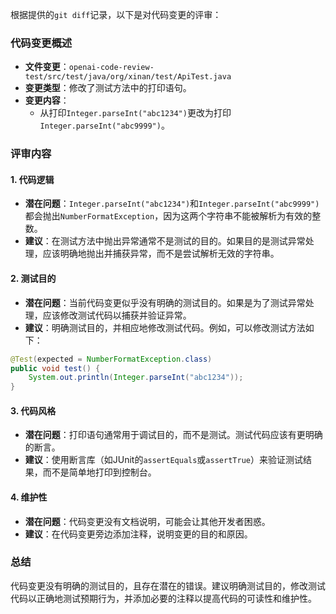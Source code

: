 根据提供的`git diff`记录，以下是对代码变更的评审：

### 代码变更概述
- **文件变更**：`openai-code-review-test/src/test/java/org/xinan/test/ApiTest.java`
- **变更类型**：修改了测试方法中的打印语句。
- **变更内容**：
  - 从打印`Integer.parseInt("abc1234")`更改为打印`Integer.parseInt("abc9999")`。

### 评审内容

#### 1. 代码逻辑
- **潜在问题**：`Integer.parseInt("abc1234")`和`Integer.parseInt("abc9999")`都会抛出`NumberFormatException`，因为这两个字符串不能被解析为有效的整数。
- **建议**：在测试方法中抛出异常通常不是测试的目的。如果目的是测试异常处理，应该明确地抛出并捕获异常，而不是尝试解析无效的字符串。

#### 2. 测试目的
- **潜在问题**：当前代码变更似乎没有明确的测试目的。如果是为了测试异常处理，应该修改测试代码以捕获并验证异常。
- **建议**：明确测试目的，并相应地修改测试代码。例如，可以修改测试方法如下：

```java
@Test(expected = NumberFormatException.class)
public void test() {
    System.out.println(Integer.parseInt("abc1234"));
}
```

#### 3. 代码风格
- **潜在问题**：打印语句通常用于调试目的，而不是测试。测试代码应该有更明确的断言。
- **建议**：使用断言库（如JUnit的`assertEquals`或`assertTrue`）来验证测试结果，而不是简单地打印到控制台。

#### 4. 维护性
- **潜在问题**：代码变更没有文档说明，可能会让其他开发者困惑。
- **建议**：在代码变更旁边添加注释，说明变更的目的和原因。

### 总结
代码变更没有明确的测试目的，且存在潜在的错误。建议明确测试目的，修改测试代码以正确地测试预期行为，并添加必要的注释以提高代码的可读性和维护性。
